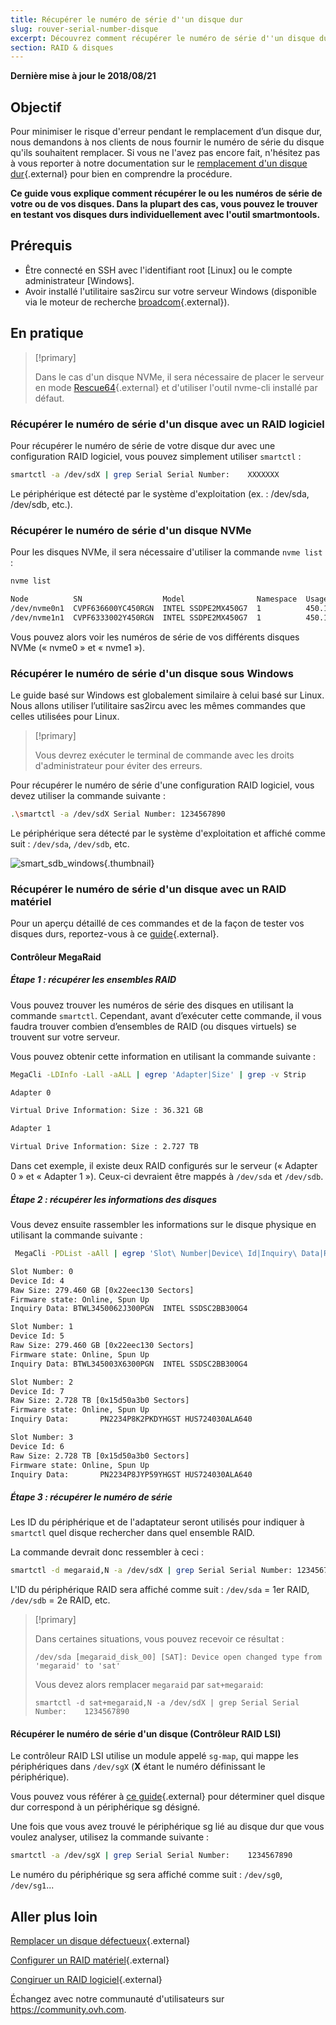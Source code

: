 ```yaml
---
title: Récupérer le numéro de série d''un disque dur
slug: rouver-serial-number-disque
excerpt: Découvrez comment récupérer le numéro de série d''un disque dur dans le but de procéder à son remplacement
section: RAID & disques
---
```


**Dernière mise à jour le 2018/08/21**

## Objectif

Pour minimiser le risque d'erreur pendant le remplacement d’un disque dur, nous demandons à nos clients de nous fournir le numéro de série du disque qu'ils souhaitent remplacer. Si vous ne l'avez pas encore fait, n'hésitez pas à vous reporter à notre documentation sur le [remplacement d'un disque dur](https://docs.ovh.com/ca/fr/dedicated/remplacement-disque/){.external} pour bien en comprendre la procédure.

**Ce guide vous explique comment récupérer le ou les numéros de série de votre ou de vos disques. Dans la plupart des cas, vous pouvez le trouver en testant vos disques durs individuellement avec l'outil smartmontools.**


## Prérequis

- Être connecté en SSH avec l'identifiant root [Linux] ou le compte administrateur [Windows].
- Avoir installé l'utilitaire sas2ircu sur votre serveur Windows (disponible via le moteur de recherche [broadcom](https://www.broadcom.com/support/download-search/?dk=sas2ircu){.external}).


## En pratique

> [!primary]
>
> Dans le cas d'un disque NVMe, il sera nécessaire de placer le serveur en mode [Rescue64](https://docs.ovh.com/ca/fr/dedicated/rescue-mode/){.external} et d'utiliser l'outil nvme-cli installé par défaut.
> 

### Récupérer le numéro de série d'un disque avec un RAID logiciel

Pour récupérer le numéro de série de votre disque dur avec une configuration RAID logiciel, vous pouvez simplement utiliser `smartctl` :

```sh
smartctl -a /dev/sdX | grep Serial Serial Number:    XXXXXXX
```

Le périphérique est détecté par le système d'exploitation (ex. : /dev/sda, /dev/sdb, etc.).


### Récupérer le numéro de série d'un disque NVMe

Pour les disques NVMe, il sera nécessaire d'utiliser la commande `nvme list` :

```sh
nvme list

Node          SN                  Model                Namespace  Usage                      Format   FW Rev
/dev/nvme0n1  CVPF636600YC450RGN  INTEL SSDPE2MX450G7  1          450.10 GB / 450.10 GB 512  B + 0 B  MDV10253
/dev/nvme1n1  CVPF6333002Y450RGN  INTEL SSDPE2MX450G7  1          450.10 GB / 450.10 GB 512  B + 0 B  MDV10253
```

Vous pouvez alors voir les numéros de série de vos différents disques NVMe (« nvme0 » et « nvme1 »).


### Récupérer le numéro de série d'un disque sous Windows

Le guide basé sur Windows est globalement similaire à celui basé sur Linux. Nous allons utiliser l’utilitaire sas2ircu avec les mêmes commandes que celles utilisées pour Linux.

> [!primary]
>
> Vous devrez exécuter le terminal de commande avec les droits d'administrateur pour éviter des erreurs.
> 

Pour récupérer le numéro de série d'une configuration RAID logiciel, vous devez utiliser la commande suivante :

```sh
.\smartctl -a /dev/sdX Serial Number: 1234567890
```

Le périphérique sera détecté par le système d'exploitation et affiché comme suit : `/dev/sda`, `/dev/sdb`, etc.

![smart_sdb_windows](images/smart_sdb_windows.png){.thumbnail}


### Récupérer le numéro de série d'un disque avec un RAID matériel

Pour un aperçu détaillé de ces commandes et de la façon de tester vos disques durs, reportez-vous à ce [guide](https://docs.ovh.com/fr/dedicated/raid-hard/){.external}.


#### Contrôleur MegaRaid

##### Étape 1 : récupérer les ensembles RAID

Vous pouvez trouver les numéros de série des disques en utilisant la commande `smartctl`. Cependant, avant d’exécuter cette commande, il vous faudra trouver combien d’ensembles de RAID (ou disques virtuels) se trouvent sur votre serveur.

Vous pouvez obtenir cette information en utilisant la commande suivante :

```sh
MegaCli -LDInfo -Lall -aALL | egrep 'Adapter|Size' | grep -v Strip

Adapter 0

Virtual Drive Information: Size : 36.321 GB

Adapter 1

Virtual Drive Information: Size : 2.727 TB
```

Dans cet exemple, il existe deux RAID configurés sur le serveur (« Adapter 0 » et « Adapter 1 »). Ceux-ci devraient être mappés à `/dev/sda` et `/dev/sdb`.


##### Étape 2 : récupérer les informations des disques

Vous devez ensuite rassembler les informations sur le disque physique en utilisant la commande suivante :

```sh
 MegaCli -PDList -aAll | egrep 'Slot\ Number|Device\ Id|Inquiry\ Data|Raw|Firmware\ state' | sed 's/Slot/\nSlot/g'

Slot Number: 0
Device Id: 4
Raw Size: 279.460 GB [0x22eec130 Sectors]
Firmware state: Online, Spun Up
Inquiry Data: BTWL3450062J300PGN  INTEL SSDSC2BB300G4                     D2010355

Slot Number: 1
Device Id: 5
Raw Size: 279.460 GB [0x22eec130 Sectors] 
Firmware state: Online, Spun Up 
Inquiry Data: BTWL345003X6300PGN  INTEL SSDSC2BB300G4                     D2010355

Slot Number: 2
Device Id: 7
Raw Size: 2.728 TB [0x15d50a3b0 Sectors] 
Firmware state: Online, Spun Up 
Inquiry Data:       PN2234P8K2PKDYHGST HUS724030ALA640                    MF8OAA70

Slot Number: 3 
Device Id: 6 
Raw Size: 2.728 TB [0x15d50a3b0 Sectors] 
Firmware state: Online, Spun Up 
Inquiry Data:       PN2234P8JYP59YHGST HUS724030ALA640                    MF8OAA70
```

##### Étape 3 : récupérer le numéro de série

Les ID du périphérique et de l'adaptateur seront utilisés pour indiquer à `smartctl` quel disque rechercher dans quel ensemble RAID.

La commande devrait donc ressembler à ceci :

```sh
smartctl -d megaraid,N -a /dev/sdX | grep Serial Serial Number: 1234567890
```

L'ID du périphérique RAID sera affiché comme suit : `/dev/sda` = 1er RAID, `/dev/sdb` = 2e RAID, etc.


> [!primary]
>
> Dans certaines situations, vous pouvez recevoir ce résultat :
> 
> ```
> /dev/sda [megaraid_disk_00] [SAT]: Device open changed type from 'megaraid' to 'sat'
> ```
> 
> Vous devez alors remplacer `megaraid` par `sat+megaraid`:
>
> ```
> smartctl -d sat+megaraid,N -a /dev/sdX | grep Serial Serial Number:    1234567890
> ```
>

#### Récupérer le numéro de série d'un disque (Contrôleur RAID LSI)

Le contrôleur RAID LSI utilise un module appelé `sg-map`, qui mappe les périphériques dans `/dev/sgX` (**X** étant le numéro définissant le périphérique).

Vous pouvez vous référer à [ce guide](https://docs.ovh.com/fr/dedicated/raid-hard/){.external} pour déterminer quel disque dur correspond à un périphérique sg désigné.

Une fois que vous avez trouvé le périphérique sg lié au disque dur que vous voulez analyser, utilisez la commande suivante :

```sh
smartctl -a /dev/sgX | grep Serial Serial Number:    1234567890
```

Le numéro du périphérique sg sera affiché comme suit : `/dev/sg0`, `/dev/sg1`...


## Aller plus loin

[Remplacer un disque défectueux](https://docs.ovh.com/ca/fr/dedicated/remplacement-disque/){.external}

[Configurer un RAID matériel](https://docs.ovh.com/fr/dedicated/raid-hard/){.external}

[Congiruer un RAID logiciel](https://docs.ovh.com/fr/dedicated/raid-soft/){.external}

Échangez avec notre communauté d'utilisateurs sur <https://community.ovh.com>.